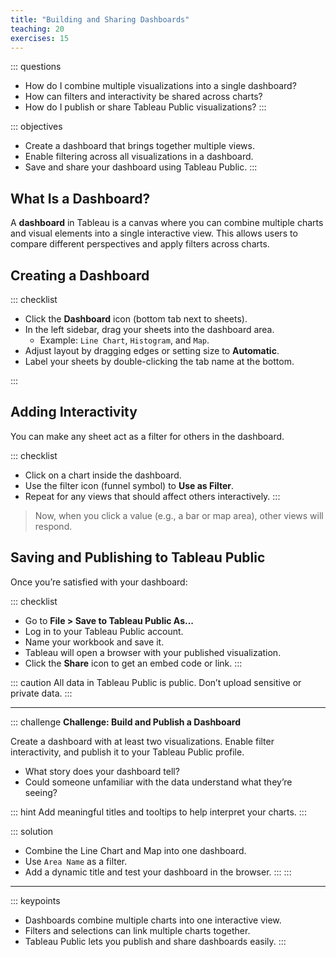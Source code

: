 ```yaml
---
title: "Building and Sharing Dashboards"
teaching: 20
exercises: 15
---
```


::: questions
- How do I combine multiple visualizations into a single dashboard?
- How can filters and interactivity be shared across charts?
- How do I publish or share Tableau Public visualizations?
:::

::: objectives
- Create a dashboard that brings together multiple views.
- Enable filtering across all visualizations in a dashboard.
- Save and share your dashboard using Tableau Public.
:::

## What Is a Dashboard?

A **dashboard** in Tableau is a canvas where you can combine multiple charts and visual elements into a single interactive view. This allows users to compare different perspectives and apply filters across charts.

## Creating a Dashboard

::: checklist
- Click the **Dashboard** icon (bottom tab next to sheets).
- In the left sidebar, drag your sheets into the dashboard area.
  - Example: `Line Chart`, `Histogram`, and `Map`.
- Adjust layout by dragging edges or setting size to **Automatic**.
- Label your sheets by double-clicking the tab name at the bottom.

:::

## Adding Interactivity

You can make any sheet act as a filter for others in the dashboard.

::: checklist
- Click on a chart inside the dashboard.
- Use the filter icon (funnel symbol) to **Use as Filter**.
- Repeat for any views that should affect others interactively.
:::

> Now, when you click a value (e.g., a bar or map area), other views will respond.

## Saving and Publishing to Tableau Public

Once you’re satisfied with your dashboard:

::: checklist
- Go to **File > Save to Tableau Public As...**
- Log in to your Tableau Public account.
- Name your workbook and save it.
- Tableau will open a browser with your published visualization.
- Click the **Share** icon to get an embed code or link.
:::

::: caution
All data in Tableau Public is public. Don’t upload sensitive or private data.
:::

---

::: challenge
**Challenge: Build and Publish a Dashboard**

Create a dashboard with at least two visualizations. Enable filter interactivity, and publish it to your Tableau Public profile.

- What story does your dashboard tell?
- Could someone unfamiliar with the data understand what they’re seeing?

::: hint
Add meaningful titles and tooltips to help interpret your charts.
:::

::: solution
- Combine the Line Chart and Map into one dashboard.
- Use `Area Name` as a filter.
- Add a dynamic title and test your dashboard in the browser.
:::
:::

---

::: keypoints
- Dashboards combine multiple charts into one interactive view.
- Filters and selections can link multiple charts together.
- Tableau Public lets you publish and share dashboards easily.
:::
